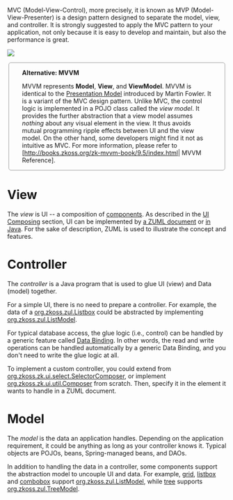 MVC (Model-View-Control), more precisely, it is known as MVP
(Model-View-Presenter) is a design pattern designed to separate the
model, view, and controller. It is strongly suggested to apply the MVC
pattern to your application, not only because it is easy to develop and
maintain, but also the performance is great.

![]({{site.baseurl}}/zk_dev_ref/images/mvc.png)

<div style="margin: 3px 3px 0; padding: 0px 30px; border-radius: 5px; border:1px solid #999;">

**Alternative: MVVM**

MVVM represents **Model**, **View**, and **ViewModel**. MVVM is
identical to the [Presentation Model](http://martinfowler.com/eaaDev/PresentationModel.html) introduced
by Martin Fowler. It is a variant of the MVC design pattern. Unlike MVC,
the control logic is implemented in a POJO class called the *view
model*. It provides the further abstraction that a view model assumes
*nothing* about any visual element in the view. It thus avoids mutual
programming ripple effects between UI and the view model. On the other
hand, some developers might find it not as intuitive as MVC. For more
information, please refer to
\[<http://books.zkoss.org/zk-mvvm-book/9.5/index.html>\| MVVM
Reference\].

</div>

# View

The *view* is UI -- a composition of
[components]({{site.baseurl}}/zk_dev_ref/ui_composing/component_based_ui).
As described in the [UI Composing]({{site.baseurl}}/zk_dev_ref/ui_composing) section, UI
can be implemented by [a ZUML document]({{site.baseurl}}/zk_dev_ref/ui_composing/zuml) or [in Java]({{site.baseurl}}/zk_dev_ref/ui_composing/richlet). For the
sake of description, ZUML is used to illustrate the concept and
features.

# Controller

The *controller* is a Java program that is used to glue UI (view) and
Data (model) together.

For a simple UI, there is no need to prepare a controller. For example,
the data of a [org.zkoss.zul.Listbox](https://www.zkoss.org/javadoc/latest/zk/org/zkoss/zul/Listbox.html) could be
abstracted by implementing
[org.zkoss.zul.ListModel](https://www.zkoss.org/javadoc/latest/zk/org/zkoss/zul/ListModel.html).

For typical database access, the glue logic (i.e., control) can be
handled by a generic feature called [Data Binding]({{site.baseurl}}/zk_mvvm_ref/data_binding/index). In
other words, the read and write operations can be handled automatically
by a generic Data Binding, and you don't need to write the glue logic at
all.

To implement a custom controller, you could extend from
[org.zkoss.zk.ui.select.SelectorComposer](https://www.zkoss.org/javadoc/latest/zk/org/zkoss/zk/ui/select/SelectorComposer.html), or implement
[org.zkoss.zk.ui.util.Composer](https://www.zkoss.org/javadoc/latest/zk/org/zkoss/zk/ui/util/Composer.html) from
scratch. Then, specify it in the element it wants to handle in a ZUML
document.

# Model

The *model* is the data an application handles. Depending on the
application requirement, it could be anything as long as your controller
knows it. Typical objects are POJOs, beans, Spring-managed beans, and
DAOs.

In addition to handling the data in a controller, some components
support the abstraction model to uncouple UI and data. For example,
[grid]({{site.baseurl}}/zk_component_ref/grid),
[listbox]({{site.baseurl}}/zk_component_ref/listbox) and
[combobox]({{site.baseurl}}/zk_component_ref/combobox) support
[org.zkoss.zul.ListModel](https://www.zkoss.org/javadoc/latest/zk/org/zkoss/zul/ListModel.html), while
[tree]({{site.baseurl}}/zk_component_ref/tree) supports
[org.zkoss.zul.TreeModel](https://www.zkoss.org/javadoc/latest/zk/org/zkoss/zul/TreeModel.html).
